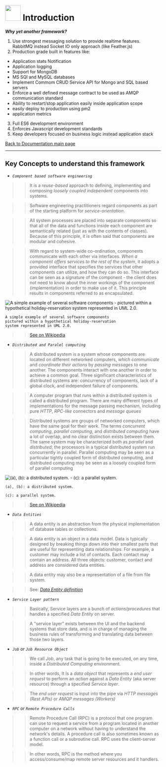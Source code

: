 #   <a href="https://web2solutions.github.io/Jumentix/"><img src="https://avatars3.githubusercontent.com/u/14809007?s=280&v=4" width="50" /></a> Introduction


***Why yet another framework?***

1. Use strongest messaging solution to provide realtime features. RabbitMQ instead Socket IO only approach (like Feather.js)
2. Production grade built in features like:
- Application stats Notification
- Application logging
- Support for MongoDB
- MS SQl and MySQL databases
- Implement Commom CRUD Service API for Mongo and SQL based servers
- Enforce a well defined message contract to be used as AMQP communication standard
- Ability to restart/stop application easily inside application scope
- easily deploy to production using pm2
- application metrics
3. Full ES6 development environment
4. Enforces Javascript development standards
5. Keep developers focused on business logic instead application stack



[Back to Documentation main page](https://web2solutions.github.io/Jumentix/)

---------------------

## Key Concepts to understand this framework


-  *`Component based software engineering`*

>> It is a *reuse-based* approach to defining, implementing and composing *loosely coupled* *independent* components into systems.

>> Software engineering practitioners regard components as part of the starting platform for *service-orientation*.

>> All system processes are placed into separate components so that all of the data and functions inside each component are semantically related (just as with the contents of classes). Because of this principle, it is often said that components are modular and cohesive.

>>With regard to system-wide co-ordination, components communicate with each other via interfaces. *When a component offers services to the rest of the system*, it adopts a provided interface that specifies the services that other components can utilize, and how they can do so. This interface can be seen as a signature of the component - the client does not need to know about the inner workings of the component (implementation) in order to make use of it. This principle results in components referred to as encapsulated.

![A simple example of several software components - pictured within a hypothetical holiday-reservation system represented in UML 2.0.](//upload.wikimedia.org/wikipedia/commons/8/83/Component-based-Software-Engineering-example2.png)


    A simple example of several software components
    pictured within a hypothetical holiday-reservation
    system represented in UML 2.0.


>> [See on Wikipedia](https://en.wikipedia.org/wiki/Component-based_software_engineering)


- *`Distributed and Paralel computing`*

>> A distributed system is a system whose components are located on different networked computers, *which communicate* and *coordinate their actions* by *passing messages* to one another. The components interact with one another in order to achieve a common goal. Three significant characteristics of distributed systems are: concurrency of components, lack of a global clock, and independent failure of components.

>> A computer program that runs within a distributed system is called a distributed program. There are many different types of implementations for the message passing mechanism, including pure *HTTP*, *RPC-like* connectors and *message queues*

>> Distributed systems are groups of networked computers, which have the same goal for their work. The terms *concurrent computing*, *parallel computing*, and *distributed computing* have a lot of overlap, and no clear distinction exists between them. The same system may be characterized both as *parallel* and *distributed*; the processors in a typical distributed system run concurrently in parallel. Parallel computing may be seen as a particular tightly coupled form of distributed computing, and distributed computing may be seen as a loosely coupled form of parallel computing


![(a), (b): a distributed system. - (c): a parallel system.](//upload.wikimedia.org/wikipedia/commons/thumb/c/c6/Distributed-parallel.svg/300px-Distributed-parallel.svg.png)

    (a), (b): a distributed system.

    (c): a parallel system.


>> [See on Wikipedia](https://en.wikipedia.org/wiki/Distributed_computing)




- *`Data Entities`*

>> A data entity is an abstraction from the physical implementation of database tables or collections.

>> A data entity is an object in a data model. Data is typically designed by breaking things down into their smallest parts that are useful for representing data relationships. For example, a customer may include a list of contacts. Each contact may contain an address. All three objects: customer, contact and address are considered data entities.

>> A data entity may also be a representation of a file from file system.


>> See: [*Data Entity definition*](https://simplicable.com/new/data-entity-definition)



 - *`Service Layer pattern`*



>> Basically, Service layers are a bunch of *actions*/*procedures* that handles a specified *Data Entity* on server.


>> A "service layer" exists between the UI and the backend systems that store data, and is in charge of managing the business rules of transforming and translating data between those two layers.


- *`Job` or `Job Resource Object`*

>> We call *Job*, any task that is going to be executed, on any time, inside a *Distributed Computing* environment.

>> In other words, It Is a *data object* that represents a *end user* *request* to perform an *action* against a *Data Entity* (aka server resource) through a specified *Service layer*.

>> The *end user* *request* is input into the pipe via *HTTP messages (Rest APIs)* or *AMQP messages (Workers)*



- *`RPC` or `Remote Procedure Calls`*

>> Remote Procedure Call (RPC) is a protocol that one program can use to request a service from a program located in another computer on a network without having to understand the network's details. A procedure call is also sometimes known as a function call or a subroutine call. RPC uses the client-server model.

>> In other words, RPC is the method where you access/consume/map remote server resources and it handlers.
